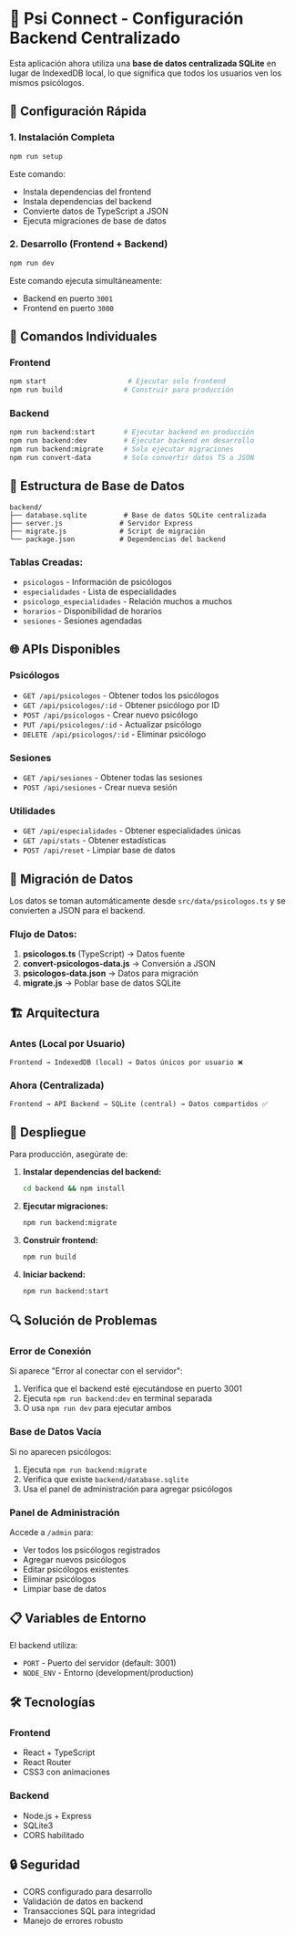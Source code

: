 # 🧠 Psi Connect - Configuración Backend Centralizado

Esta aplicación ahora utiliza una **base de datos centralizada SQLite** en lugar de IndexedDB local, lo que significa que todos los usuarios ven los mismos psicólogos.

## 🚀 Configuración Rápida

### 1. Instalación Completa
```bash
npm run setup
```

Este comando:
- Instala dependencias del frontend
- Instala dependencias del backend
- Convierte datos de TypeScript a JSON
- Ejecuta migraciones de base de datos

### 2. Desarrollo (Frontend + Backend)
```bash
npm run dev
```

Este comando ejecuta simultáneamente:
- Backend en puerto `3001`
- Frontend en puerto `3000`

## 🔧 Comandos Individuales

### Frontend
```bash
npm start                    # Ejecutar solo frontend
npm run build               # Construir para producción
```

### Backend
```bash
npm run backend:start       # Ejecutar backend en producción
npm run backend:dev         # Ejecutar backend en desarrollo
npm run backend:migrate     # Solo ejecutar migraciones
npm run convert-data        # Solo convertir datos TS a JSON
```

## 📁 Estructura de Base de Datos

```
backend/
├── database.sqlite         # Base de datos SQLite centralizada
├── server.js              # Servidor Express
├── migrate.js             # Script de migración
└── package.json           # Dependencias del backend
```

### Tablas Creadas:
- `psicologos` - Información de psicólogos
- `especialidades` - Lista de especialidades
- `psicologo_especialidades` - Relación muchos a muchos
- `horarios` - Disponibilidad de horarios
- `sesiones` - Sesiones agendadas

## 🌐 APIs Disponibles

### Psicólogos
- `GET /api/psicologos` - Obtener todos los psicólogos
- `GET /api/psicologos/:id` - Obtener psicólogo por ID
- `POST /api/psicologos` - Crear nuevo psicólogo
- `PUT /api/psicologos/:id` - Actualizar psicólogo
- `DELETE /api/psicologos/:id` - Eliminar psicólogo

### Sesiones
- `GET /api/sesiones` - Obtener todas las sesiones
- `POST /api/sesiones` - Crear nueva sesión

### Utilidades
- `GET /api/especialidades` - Obtener especialidades únicas
- `GET /api/stats` - Obtener estadísticas
- `POST /api/reset` - Limpiar base de datos

## 🔄 Migración de Datos

Los datos se toman automáticamente desde `src/data/psicologos.ts` y se convierten a JSON para el backend.

### Flujo de Datos:
1. **psicologos.ts** (TypeScript) → Datos fuente
2. **convert-psicologos-data.js** → Conversión a JSON
3. **psicologos-data.json** → Datos para migración
4. **migrate.js** → Poblar base de datos SQLite

## 🏗️ Arquitectura

### Antes (Local por Usuario)
```
Frontend → IndexedDB (local) → Datos únicos por usuario ❌
```

### Ahora (Centralizada)
```
Frontend → API Backend → SQLite (central) → Datos compartidos ✅
```

## 🚀 Despliegue

Para producción, asegúrate de:

1. **Instalar dependencias del backend:**
   ```bash
   cd backend && npm install
   ```

2. **Ejecutar migraciones:**
   ```bash
   npm run backend:migrate
   ```

3. **Construir frontend:**
   ```bash
   npm run build
   ```

4. **Iniciar backend:**
   ```bash
   npm run backend:start
   ```

## 🔍 Solución de Problemas

### Error de Conexión
Si aparece "Error al conectar con el servidor":
1. Verifica que el backend esté ejecutándose en puerto 3001
2. Ejecuta `npm run backend:dev` en terminal separada
3. O usa `npm run dev` para ejecutar ambos

### Base de Datos Vacía
Si no aparecen psicólogos:
1. Ejecuta `npm run backend:migrate`
2. Verifica que existe `backend/database.sqlite`
3. Usa el panel de administración para agregar psicólogos

### Panel de Administración
Accede a `/admin` para:
- Ver todos los psicólogos registrados
- Agregar nuevos psicólogos
- Editar psicólogos existentes
- Eliminar psicólogos
- Limpiar base de datos

## 📋 Variables de Entorno

El backend utiliza:
- `PORT` - Puerto del servidor (default: 3001)
- `NODE_ENV` - Entorno (development/production)

## 🛠️ Tecnologías

### Frontend
- React + TypeScript
- React Router
- CSS3 con animaciones

### Backend
- Node.js + Express
- SQLite3
- CORS habilitado

## 🔒 Seguridad

- CORS configurado para desarrollo
- Validación de datos en backend
- Transacciones SQL para integridad
- Manejo de errores robusto 